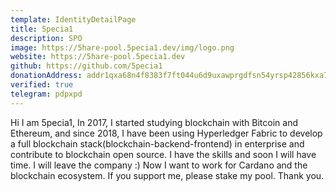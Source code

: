 ```yaml
---
template: IdentityDetailPage
title: 5pecia1
description: SPO
image: https://5hare-pool.5pecia1.dev/img/logo.png
website: https://5hare-pool.5pecia1.dev
github: https://github.com/5pecia1
donationAddress: addr1qxa68n4f8383f7ft044u6d9uxawprgdfsn54yrsp42856kxa7t5706vnvlxqhzag5sf8tlkesj73lswuyv2yuf4l9r8sckrmwc
verified: true
telegram: pdpxpd
---
```


Hi I am 5pecia1, In 2017, I started studying blockchain with Bitcoin and Ethereum, and since 2018, I have been using Hyperledger Fabric to develop a full blockchain stack(blockchain-backend-frontend) in enterprise and contribute to blockchain open source.
I have the skills and soon I will have time. I will leave the company :)
Now I want to work for Cardano and the blockchain ecosystem.
If you support me, please stake my pool.
Thank you.
